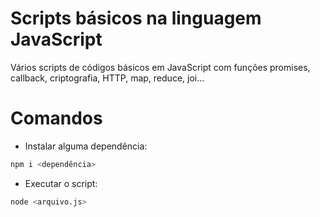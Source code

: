 # Scripts básicos na linguagem JavaScript
Vários scripts de códigos básicos em JavaScript com funções promises, callback, criptografia, HTTP, map, reduce, joi...

# Comandos

- Instalar alguma dependência:
```bash
npm i <dependência>
```

- Executar o script:
```bash
node <arquivo.js>
```
